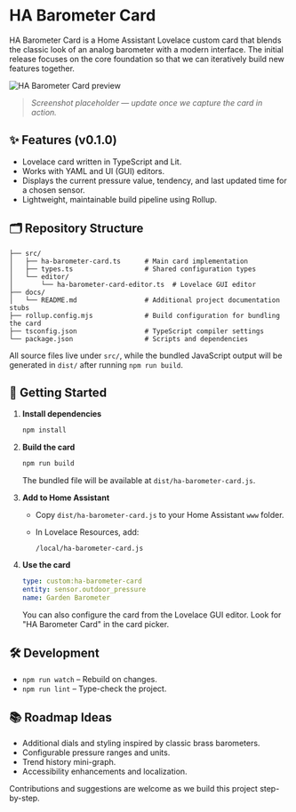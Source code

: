# HA Barometer Card

HA Barometer Card is a Home Assistant Lovelace custom card that blends the classic look of an analog barometer with a modern interface. The initial release focuses on the core foundation so that we can iteratively build new features together.

![HA Barometer Card preview](./docs/preview.png)

> _Screenshot placeholder — update once we capture the card in action._

## ✨ Features (v0.1.0)

- Lovelace card written in TypeScript and Lit.
- Works with YAML and UI (GUI) editors.
- Displays the current pressure value, tendency, and last updated time for a chosen sensor.
- Lightweight, maintainable build pipeline using Rollup.

## 🗂️ Repository Structure

```
├── src/
│   ├── ha-barometer-card.ts      # Main card implementation
│   ├── types.ts                  # Shared configuration types
│   └── editor/
│       └── ha-barometer-card-editor.ts  # Lovelace GUI editor
├── docs/
│   └── README.md                 # Additional project documentation stubs
├── rollup.config.mjs             # Build configuration for bundling the card
├── tsconfig.json                 # TypeScript compiler settings
└── package.json                  # Scripts and dependencies
```

All source files live under `src/`, while the bundled JavaScript output will be generated in `dist/` after running `npm run build`.

## 🚀 Getting Started

1. **Install dependencies**

   ```bash
   npm install
   ```

2. **Build the card**

   ```bash
   npm run build
   ```

   The bundled file will be available at `dist/ha-barometer-card.js`.

3. **Add to Home Assistant**

   - Copy `dist/ha-barometer-card.js` to your Home Assistant `www` folder.
   - In Lovelace Resources, add:

     ```text
     /local/ha-barometer-card.js
     ```

4. **Use the card**

   ```yaml
   type: custom:ha-barometer-card
   entity: sensor.outdoor_pressure
   name: Garden Barometer
   ```

   You can also configure the card from the Lovelace GUI editor. Look for "HA Barometer Card" in the card picker.

## 🛠️ Development

- `npm run watch` – Rebuild on changes.
- `npm run lint` – Type-check the project.

## 📚 Roadmap Ideas

- Additional dials and styling inspired by classic brass barometers.
- Configurable pressure ranges and units.
- Trend history mini-graph.
- Accessibility enhancements and localization.

Contributions and suggestions are welcome as we build this project step-by-step.
